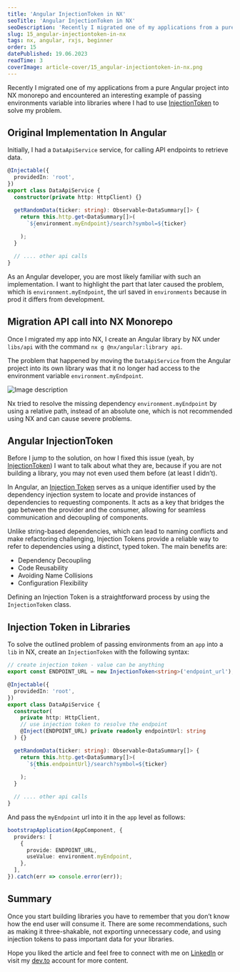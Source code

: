 ```yaml
---
title: 'Angular InjectionToken in NX'
seoTitle: 'Angular InjectionToken in NX'
seoDescription: 'Recently I migrated one of my applications from a pure Angular project into NX monorepo and...'
slug: 15_angular-injectiontoken-in-nx
tags: nx, angular, rxjs, beginner
order: 15
datePublished: 19.06.2023
readTime: 3
coverImage: article-cover/15_angular-injectiontoken-in-nx.png
---
```


Recently I migrated one of my applications from a pure Angular project into NX monorepo and encountered an interesting example of passing environments variable into libraries where I had to use [InjectionToken](https://angular.io/api/core/InjectionToken) to solve my problem.

## Original Implementation In Angular

Initially, I had a `DataApiService` service, for calling API endpoints to retrieve data.

```typescript
@Injectable({
  providedIn: 'root',
})
export class DataApiService {
  constructor(private http: HttpClient) {}

  getRandomData(ticker: string): Observable<DataSummary[]> {
    return this.http.get<DataSummary[]>(
      `${environment.myEndpoint}/search?symbol=${ticker}
		`
    );
  }

  // .... other api calls
}
```

As an Angular developer, you are most likely familiar with such an implementation. I want to highlight the part that later caused the problem, which is `environment.myEndpoint`, the url saved in `environments` because in prod it differs from development.

## Migration API call into NX Monorepo

Once I migrated my app into NX, I create an Angular library by NX under `libs/api` with the command `nx g @nx/angular:library api`.

The problem that happened by moving the `DataApiService` from the Angular project into its own library was that it no longer had access to the environment variable `environment.myEndpoint`.

![Image description](https://dev-to-uploads.s3.amazonaws.com/uploads/articles/d4u6j24xxwivybgvgu6m.png)

Nx tried to resolve the missing dependency `environment.myEndpoint` by using a relative path, instead of an absolute one, which is not recommended using NX and can cause severe problems.

## Angular InjectionToken

Before I jump to the solution, on how I fixed this issue (yeah, by [InjectionToken](https://angular.io/api/core/InjectionToken)) I want to talk about what they are, because if you are not building a library, you may not even used them before (at least I didn’t).

In Angular, an [Injection Token](https://blog.angular-university.io/angular-dependency-injection/) serves as a unique identifier used by the dependency injection system to locate and provide instances of dependencies to requesting components. It acts as a key that bridges the gap between the provider and the consumer, allowing for seamless communication and decoupling of components.

Unlike string-based dependencies, which can lead to naming conflicts and make refactoring challenging, Injection Tokens provide a reliable way to refer to dependencies using a distinct, typed token. The main benefits are:

- Dependency Decoupling
- Code Reusability
- Avoiding Name Collisions
- Configuration Flexibility

Defining an Injection Token is a straightforward process by using the `InjectionToken` class.

## Injection Token in Libraries

To solve the outlined problem of passing environments from an `app` into a `lib` in NX, create an `InjectionToken` with the following syntax:

```typescript
// create injection token - value can be anything
export const ENDPOINT_URL = new InjectionToken<string>('endpoint_url');

@Injectable({
  providedIn: 'root',
})
export class DataApiService {
  constructor(
    private http: HttpClient,
    // use injection token to resolve the endpoint
    @Inject(ENDPOINT_URL) private readonly endpointUrl: string
  ) {}

  getRandomData(ticker: string): Observable<DataSummary[]> {
    return this.http.get<DataSummary[]>(
      `${this.endpointUrl}/search?symbol=${ticker}
		`
    );
  }

  // .... other api calls
}
```

And pass the `myEndpoint` url into it in the `app` level as follows:

```typescript
bootstrapApplication(AppComponent, {
  providers: [
    {
      provide: ENDPOINT_URL,
      useValue: environment.myEndpoint,
    },
  ],
}).catch(err => console.error(err));
```

## Summary

Once you start building libraries you have to remember that you don’t know how the end user will consume it. There are some recommendations, such as making it three-shakable, not exporting unnecessary code, and using injection tokens to pass important data for your libraries.

Hope you liked the article and feel free to connect with me on [LinkedIn](https://www.linkedin.com/in/eduard-krivanek) or visit my [dev.to](https://dev.to/krivanek06) account for more content.
